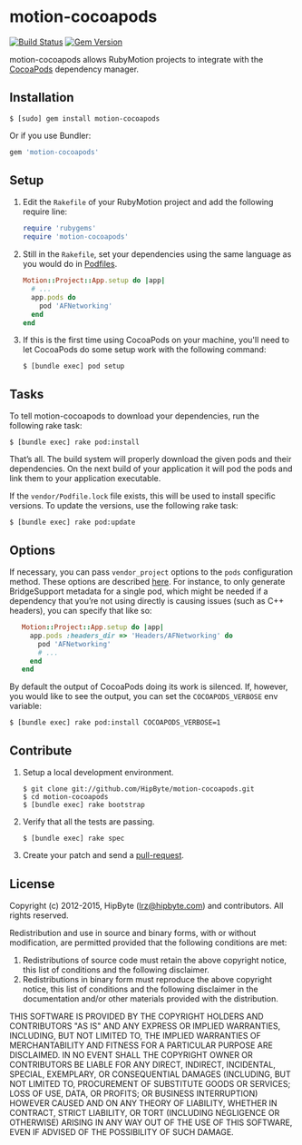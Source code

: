 # motion-cocoapods

[![Build Status](https://travis-ci.org/HipByte/motion-cocoapods.svg?branch=master)](https://travis-ci.org/HipByte/motion-cocoapods) [![Gem Version](https://badge.fury.io/rb/motion-cocoapods.svg)](https://badge.fury.io/rb/motion-cocoapods)

motion-cocoapods allows RubyMotion projects to integrate with the
[CocoaPods](https://cocoapods.org/) dependency manager.


## Installation

```
$ [sudo] gem install motion-cocoapods
```

Or if you use Bundler:

```ruby
gem 'motion-cocoapods'
```


## Setup

1. Edit the `Rakefile` of your RubyMotion project and add the following require
   line:

   ```ruby
   require 'rubygems'
   require 'motion-cocoapods'
   ```

2. Still in the `Rakefile`, set your dependencies using the same language as
   you would do in [Podfiles](https://guides.cocoapods.org/syntax/podfile.html).

   ```ruby
   Motion::Project::App.setup do |app|
     # ...
     app.pods do
       pod 'AFNetworking'
     end
   end
   ```

3. If this is the first time using CocoaPods on your machine, you'll need to
   let CocoaPods do some setup work with the following command:

   ```
   $ [bundle exec] pod setup
   ```


## Tasks

To tell motion-cocoapods to download your dependencies, run the following rake
task:

```
$ [bundle exec] rake pod:install
```

That’s all. The build system will properly download the given pods and their
dependencies. On the next build of your application it will pod the pods and
link them to your application executable.

If the `vendor/Podfile.lock` file exists, this will be used to install specific
versions. To update the versions, use the following rake task:

```
$ [bundle exec] rake pod:update
```

## Options

If necessary, you can pass `vendor_project` options to the `pods` configuration
method. These options are described [here](http://www.rubymotion.com/developer-center/guides/project-management/#_vendoring_3rd_party_libraries).
For instance, to only generate BridgeSupport metadata for a single pod, which
might be needed if a dependency that you’re not using directly is causing issues
(such as C++ headers), you can specify that like so:

```ruby
   Motion::Project::App.setup do |app|
     app.pods :headers_dir => 'Headers/AFNetworking' do
       pod 'AFNetworking'
       # ...
     end
   end
```

By default the output of CocoaPods doing its work is silenced. If, however, you
would like to see the output, you can set the `COCOAPODS_VERBOSE` env variable:

```
$ [bundle exec] rake pod:install COCOAPODS_VERBOSE=1
```

## Contribute

1. Setup a local development environment.

   ```
   $ git clone git://github.com/HipByte/motion-cocoapods.git
   $ cd motion-cocoapods
   $ [bundle exec] rake bootstrap
   ```

2. Verify that all the tests are passing.

   ```
   $ [bundle exec] rake spec
   ```

3. Create your patch and send a
   [pull-request](https://help.github.com/send-pull-requests/).


## License

  Copyright (c) 2012-2015, HipByte (lrz@hipbyte.com) and contributors.
  All rights reserved.
  
  Redistribution and use in source and binary forms, with or without
  modification, are permitted provided that the following conditions are met: 
  
  1. Redistributions of source code must retain the above copyright notice, this
     list of conditions and the following disclaimer. 
  2. Redistributions in binary form must reproduce the above copyright notice,
     this list of conditions and the following disclaimer in the documentation
     and/or other materials provided with the distribution. 
  
  THIS SOFTWARE IS PROVIDED BY THE COPYRIGHT HOLDERS AND CONTRIBUTORS "AS IS" AND
  ANY EXPRESS OR IMPLIED WARRANTIES, INCLUDING, BUT NOT LIMITED TO, THE IMPLIED
  WARRANTIES OF MERCHANTABILITY AND FITNESS FOR A PARTICULAR PURPOSE ARE
  DISCLAIMED. IN NO EVENT SHALL THE COPYRIGHT OWNER OR CONTRIBUTORS BE LIABLE FOR
  ANY DIRECT, INDIRECT, INCIDENTAL, SPECIAL, EXEMPLARY, OR CONSEQUENTIAL DAMAGES
  (INCLUDING, BUT NOT LIMITED TO, PROCUREMENT OF SUBSTITUTE GOODS OR SERVICES;
  LOSS OF USE, DATA, OR PROFITS; OR BUSINESS INTERRUPTION) HOWEVER CAUSED AND
  ON ANY THEORY OF LIABILITY, WHETHER IN CONTRACT, STRICT LIABILITY, OR TORT
  (INCLUDING NEGLIGENCE OR OTHERWISE) ARISING IN ANY WAY OUT OF THE USE OF THIS
  SOFTWARE, EVEN IF ADVISED OF THE POSSIBILITY OF SUCH DAMAGE.

